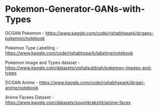 # Pokemon-Generator-GANs-with-Types
DCGAN Pokemon - https://www.kaggle.com/code/rishabhspark/dcgans-pokemon/notebook

Pokemon Type Labelling - https://www.kaggle.com/code/rishabhspark/labeling/notebook

Pokemon Image and Types dataset - https://www.kaggle.com/datasets/vishalsubbiah/pokemon-images-and-types


DCGAN Anime - https://www.kaggle.com/code/rishabhspark/dcgan-anime/notebook

Anime Facees Dataset - https://www.kaggle.com/datasets/soumikrakshit/anime-faces
